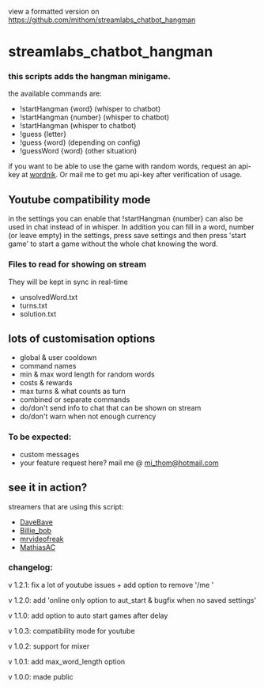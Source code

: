 view a formatted version on 
https://github.com/mithom/streamlabs_chatbot_hangman

# streamlabs_chatbot_hangman

### this scripts adds the hangman minigame.
the available commands are:
* !startHangman {word} (whisper to chatbot)
* !startHangman {number} (whisper to chatbot)
* !startHangman (whisper to chatbot)
* !guess {letter}
* !guess {word} (depending on config)
* !guessWord {word} (other situation)

if you want to be able to use the game with random words, request an api-key at [wordnik](http://developer.wordnik.com/).
Or mail me to get mu api-key after verification of usage.

## Youtube compatibility mode
in the settings you can enable that !startHangman {number} can also be used in chat instead of in whisper.
In addition you can fill in a word, number (or leave empty) in the settings, press save settings and then press
 'start game' to start a game without the whole chat knowing the word.

### Files to read for showing on stream
They will be kept in sync in real-time
* unsolvedWord.txt
* turns.txt
* solution.txt

## lots of customisation options
* global & user cooldown
* command names
* min & max word length for random words
* costs & rewards
* max turns & what counts as turn
* combined or separate commands
* do/don't send info to chat that can be shown on stream
* do/don't warn when not enough currency

### To be expected:
* custom messages
* your feature request here? mail me @ mi_thom@hotmail.com

## see it in action?
streamers that are using this script:
* [DaveBave](https://www.twitch.tv/davebave)
* [Billie_bob](https://www.twitch.tv/billie_bob)
* [mrvideofreak](https://www.twitch.tv/mrvideofreak)
* [MathiasAC](https://www.twitch.tv/mathiasamazingchannel)

### changelog:
v 1.2.1: fix a lot of youtube issues + add option to remove '/me '

v 1.2.0: add 'online only option to aut_start & bugfix when no saved settings'

v 1.1.0: add option to auto start games after delay

v 1.0.3: compatibility mode for youtube

v 1.0.2: support for mixer

v 1.0.1: add max_word_length option

v 1.0.0: made public
